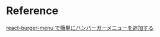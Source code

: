 # Reference
[react-burger-menu で簡単にハンバーガーメニューを追加する](https://software.pitang1965.com/2021/02/23/react-burger-menu/)